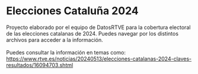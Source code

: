 # Elecciones Cataluña 2024
Proyecto elaborado por el equipo de DatosRTVE para la cobertura electoral de las elecciones catalanas de 2024. Puedes navegar por los distintos archivos para acceder a la información.
<br><br>Puedes consultar la información en temas como: https://www.rtve.es/noticias/20240513/elecciones-catalanas-2024-claves-resultados/16094703.shtml
